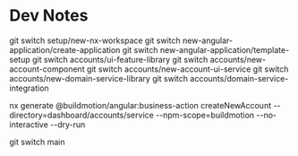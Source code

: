 # Dev Notes

git switch setup/new-nx-workspace
git switch new-angular-application/create-application
git switch new-angular-application/template-setup
git switch accounts/ui-feature-library
git switch accounts/new-account-component
git switch accounts/new-account-ui-service
git switch accounts/new-domain-service-library
git switch accounts/domain-service-integration

nx generate @buildmotion/angular:business-action createNewAccount --directory=dashboard/accounts/service --npm-scope=buildmotion --no-interactive --dry-run

git switch main
